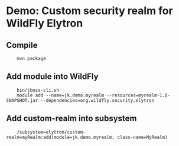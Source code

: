 Demo: Custom security realm for WildFly Elytron
===============================================

Compile
-------

        mvn package

Add module into WildFly
-----------------------

        bin/jboss-cli.sh
        module add --name=jk.demo.myrealm --resources=myrealm-1.0-SNAPSHOT.jar --dependencies=org.wildfly.security.elytron

Add custom-realm into subsystem
-------------------------------

        /subsystem=elytron/custom-realm=myRealm:add(module=jk.demo.myrealm, class-name=MyRealm)

